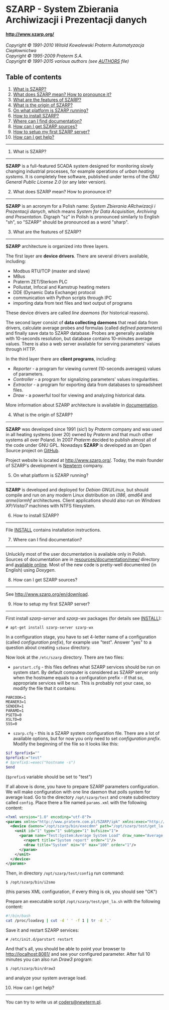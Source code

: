 SZARP - System Zbierania Archiwizacji i Prezentacji danych
==========================================================

#### http://www.szarp.org/ ####

*Copyright © 1991-2010 Witold Kowalewski Praterm Automatyzacja Ciepłownictwa*  
*Copyright © 1995-2009 Praterm S.A.*  
*Copyright © 1991-2015 various authors (see [AUTHORS](AUTHORS) file)*  

Table of contents
-----------------

1.  [What is SZARP?](#1-what-is-szarp)
2.  [What does SZARP mean? How to pronounce it?](#2-what-does-szarp-mean-how-to-pronounce-it)
3.  [What are the features of SZARP?](#3-what-are-the-features-of-szarp)
4.  [What is the origin of SZARP?](#4-what-is-the-origin-of-szarp)
5.  [On what platform is SZARP running?](#5-on-what-platform-is-szarp-running)
6.  [How to install SZARP?](#6-how-to-install-szarp)
7.  [Where can I find documentation?](#7-where-can-i-find-documentation)
8.  [How can I get SZARP sources?](#8-how-can-i-get-szarp-sources)
9.  [How to setup my first SZARP server?](#9-how-to-setup-my-first-szarp-server)
10. [How can I get help?](#10-how-can-i-get-help)

* * *


1. What is SZARP?
-----------------

**SZARP** is a full-featured SCADA system designed for monitoring slowly
changing industrial processes, for example operations of *urban heating
systems*.  It is completely free software, published under terms of the *GNU
General Public License 2.0* (or any later version).


2. What does SZARP mean? How to pronounce it?
---------------------------------------------

**SZARP** is an acronym for a Polish name: *System Zbierania ARchwizacji i
Prezentacji danych*, which means *System for Data Acquisition, Archiving and
Presentation*. Digraph "sz" in Polish is pronounced similarly to English "sh",
so "SZARP" should be pronounced as a word "sharp".


3. What are the features of SZARP?
----------------------------------

**SZARP** architecture is organized into three layers.

The first layer are **device drivers**. There are several drivers available,
including:

* Modbus RTU/TCP (master and slave)
* MBus
* Praterm ZET/Sterkom PLC
* Pollustat, Infocal and Kamstrup heating meters
* DDE (Dynamic Data Exchange) protocol
* communication with Python scripts through IPC
* importing data from text files and text output of programs

These device drivers are called *line daemons* (for historical reasons).

The second layer consist of **data collecting daemons** that read data from
drivers, calculate average probes and formulas (called *defined parameters*)
and finally save data to SZARP database. Probes are generally available with
10-seconds resolution, but database contains 10-minutes average values. There
is also a web server available for serving parameters' values through HTTP.

In the third layer there are **client programs**, including:

* *Reporter* - a program for viewing current (10-seconds averages) values of
  parameters.
* *Controller* - a program for signalizing parameters' values irregularities.
* *Extractor* - a program for exporting data from databases to spreadsheet
  files.
* *Draw* - a powerful tool for viewing and analyzing historical data.

More information about SZARP architecture is available in
[documentation](#7-where-can-i-find-documentation).


4. What is the origin of SZARP?
-------------------------------

**SZARP** was developed since 1991 (sic!) by *Praterm* company and was used in
all heating systems (over 20) owned by *Praterm* and that much other systems
all over Poland. In 2007 *Praterm* decided to publish almost all of the code
under GNU GPL. Nowadays **SZARP** is developed as an Open Source project on
[GitHub](http://github.com/).

Project website is located at http://www.szarp.org/. Today, the main founder of
SZARP's development is [Newterm](http://newterm.pl/) company.


5. On what platform is SZARP running?
-------------------------------------

**SZARP** is developed and deployed for *Debian GNU/Linux*, but should compile
and run on any modern Linux distribution on *i386*, *amd64* and *armel/armhf*
architectures. Client applications should also run on *Windows XP/Vista/7*
machines with NTFS filesystem.


6. How to install SZARP?
------------------------

File [INSTALL](INSTALL) contains installation instructions.


7. Where can I find documentation?
----------------------

Unluckily most of the user documentation is available only in Polish.  Sources
of documentation are in
[resources/documentation/new/](resources/documentation/new/)
directory and [available online](http://szarp.org/en/docs). Most of the new code
is pretty-well documented (in English) using *Doxygen*.


8. How can I get SZARP sources?
-------------------------------

See http://www.szarp.org/en/download.


9. How to setup my first SZARP server?
---------------------------------------

First install *szarp-server* and *szarp-wx* packages (for details see
[INSTALL](INSTALL)):

```
# apt-get install szarp-server szarp-wx
```

In a configuration stage, you have to set 4-letter name of a configuration
(called *configuration prefix*), for example use "test". Answer "yes" to a
question about creating `szbase` directory.

Now look at the `/etc/szarp` directory. There are two files:

 * `parstart.cfg` - this files defines what SZARP services should be run on
   system start. By default computer is considered as SZARP server only when
   the hostname equals to a configuration prefix - if that so, appropriate
   services will be run. This is probably not your case, so modify the file
   that it contains:
```
PARCOOK=1
MEANER3=1
SENDER=1
PARAMD=1
PSETD=0
XSLTD=0
SSS=0
```
 * `szarp.cfg` - this is a SZARP system configuration file. There are a lot of
   available options, but for now you only need to set *configuration prefix*.
   Modify the beginning of the file so it looks like this:
```bash
$if $prefix$=""
$prefix$:="test"
# $prefix$:=exec("hostname -s")
$end
```
(`$prefix$` variable should be set to "test")

If all above is done, you have to prepare SZARP parameters configuration. We
will make configuration with one line daemon that polls system for average
load. Go to the directory `/opt/szarp/test` and create subdirectory called
`config`. Place there a file named `params.xml` with the following content:
```xml
<?xml version="1.0" encoding="utf-8"?>
<params xmlns="http://www.praterm.com.pl/SZARP/ipk" xmlns:exec="http://www.praterm.com.pl/SZARP/ipk-extra" version="1.0" read_freq="10" send_freq="10" title="Test configuration">
  <device daemon="/opt/szarp/bin/execdmn" path="/opt/szarp/test/get_la.sh" exec:frequency="10">
    <unit id="1" type="1" subtype="1" bufsize="1">
      <param name="Test:System:Average System Load" draw_name="Average Load" short_name="lavg" unit="-" prec="2" base_ind="auto">
        <raport title="System report" order="1"/>
        <draw title="System" min="0" max="100" order="1"/>
      </param>
    </unit>
  </device>
</params>
```
Then, in directory `/opt/szarp/test/config` run command:
```
$ /opt/szarp/bin/i2smo
```
(this parses XML configuration, if every thing is ok, you should see "OK")

Prepare an executable script `/opt/szarp/test/get_la.sh` with the following
content:
```bash
#!/bin/bash
cat /proc/loadavg | cut -d ' ' -f 1 | tr -d '.'
```
Save it and restart SZARP services:
```
# /etc/init.d/parstart restart
```

And that's all, you should be able to point your browser to
[http://localhost:8081/](http://localhost:8081) and see your configured
parameter. After full 10 minutes you can also run *Draw3* program:
```
$ /opt/szarp/bin/draw3
```
and analyze your system average load.


10. How can I get help?
--------------------

You can try to write us at <coders@newterm.pl>.

